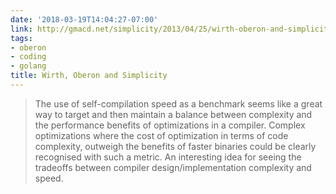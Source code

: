 ```yaml
---
date: '2018-03-19T14:04:27-07:00'
link: http://gmacd.net/simplicity/2013/04/25/wirth-oberon-and-simplicity.html
tags:
- oberon
- coding
- golang
title: Wirth, Oberon and Simplicity
---
```


>The use of self-compilation speed as a benchmark seems like a great way to target and then maintain a balance between complexity and the performance benefits of optimizations in a compiler. Complex optimizations where the cost of optimization in terms of code complexity, outweigh the benefits of faster binaries could be clearly recognised with such a metric. An interesting idea for seeing the tradeoffs between compiler design/implementation complexity and speed.
